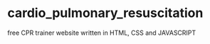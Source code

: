 cardio_pulmonary_resuscitation
==============================

free CPR trainer website written in HTML, CSS and JAVASCRIPT
